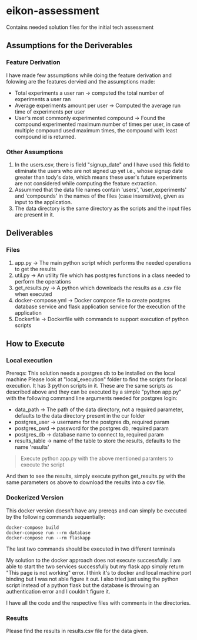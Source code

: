 # eikon-assessment
Contains needed solution files for the initial tech assessment

<h2>Assumptions for the Deriverables</h2>
<h3>Feature Derivation </h3>
I have made few assumptions while doing the feature derivation and folowing are the features dervied and the assumptions made:

- Total experiments a user ran -> computed the total number of experiments a user ran
- Average experiments amount per user -> Computed the average run time of experiments per user
- User's most commonly experimented compound -> Found the compound experimented maximum number of times per user, in case of multiple compound used maximum times, the compound with least compound id is returned. 


<h3>Other Assumptions</h3>

1. In the users.csv, there is field "signup_date" and I have used this field to eliminate the users who are not signed up yet i.e., whose signup date greater than tody's date, which means these user's future experiments are not considered while computing the feature extraction.
2. Assummed that the data file names contain 'users', 'user_experiments' and 'compounds' in the names of the files (case insensitive), given as input to the application.
3. The data directory is the same directory as the scripts and the input files are present in it.

<h2> Deliverables</h2>
<h3>Files</h3>

1. app.py -> The main python script which performs the needed operations to get the results
2. util.py -> An utility file which has postgres functions in a class needed to perform the operations
3. get_results.py -> A python which downloads the results as a .csv file when executed
4. docker-compose.yml -> Docker compose file to create postgres database service and flask application service for the execution of the application
5. Dockerfile -> Dockerfile with commands to support execution of python scripts

<h2>How to Execute</h2>
<h3>Local execution</h3>

Prereqs:
This solution needs a postgres db to be installed on the local machine
Please look at "local_execution" folder to find the scripts for local execution. It has 3 python scripts in it. These are the same scripts as described above and they can be executed by a simple "python app.py" with the following command line arguments needed for postgres login:

- data_path -> The path of the data directory, not a required parameter, defaults to the data directory present in the cur folder
- postgres_user -> username for the postgres db, required param
- postgres_pwd -> password for the postgres db, required param
- postgres_db -> database name to connect to, required param
- results_table -> name of the table to store the results, defaults to the name 'results' 

> Execute python app.py with the above mentioned paramters to execute the script

And then to see the results, simply execute python get_results.py with the same parameters os above to download the results into a csv file.

<h3> Dockerized Version </h3>
This docker version doesn't have any prereqs and can simply be executed by the following commands sequentially:

```
docker-compose build
docker-compose run --rm database
docker-compose run --rm flaskapp 
```

The last two commands should be executed in two different terminals

My solution to the docker approach does not execute successfully. I am able to start the two services successfully but my flask app simply return "This page is not working" error. I think it's to docker and local machine port binding but I was not able figure it out. I also tried just using the python script instead of a python flask but the database is throwing an authentication error and I couldn't figure it.

I have all the code and the respective files with comments in the directories.

<h3>Results</h3>
Please find the results in results.csv file for the data given.
